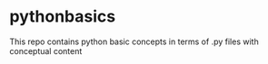 # pythonbasics
This repo contains python basic concepts in terms of .py files with conceptual content
